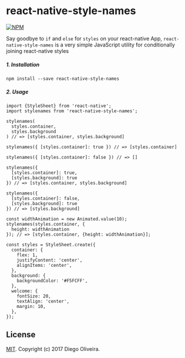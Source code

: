 # react-native-style-names
[![NPM](https://nodei.co/npm/react-native-style-names.png)](https://nodei.co/npm/react-native-style-names/)

Say goodbye to `if` and `else` for `styles` on your react-native App, `react-native-style-names` is a very simple JavaScript utility for conditionally joining react-native styles

##### 1. Installation

`npm install --save react-native-style-names`

##### 2. Usage

```
import {StyleSheet} from 'react-native';
import stylenames from 'react-native-style-names';

stylenames(
  styles.container,
  styles.background
) // => [styles.container, styles.background]

stylenames({ [styles.container]: true }) // => [styles.container]

stylenames({ [styles.container]: false }) // => []

stylenames({
  [styles.container]: true,
  [styles.background]: true
}) // => [styles.container, styles.background]

stylenames({
  [styles.container]: false,
  [styles.background]: true
}) // => [styles.background]

const widthAnimation = new Animated.value(10);
stylenames(styles.container, {
  height: widthAnimation
}); // => [styles.container, {height: widthAnimation}];

const styles = StyleSheet.create({
  container: {
    flex: 1,
    justifyContent: 'center',
    alignItems: 'center',
  },
  background: {
    backgroundColor: '#F5FCFF',
  },
  welcome: {
    fontSize: 20,
    textAlign: 'center',
    margin: 10,
  },
});
```

## License

[MIT](LICENSE). Copyright (c) 2017 Diego Oliveira.